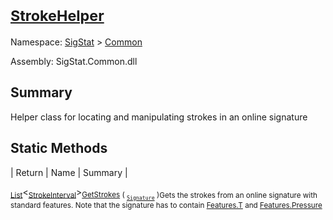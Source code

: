 # <sub>[StrokeHelper](./StrokeHelper.md)</sub>

Namespace: [SigStat]() > [Common](./README.md)

Assembly: SigStat.Common.dll

## Summary
Helper class for locating and manipulating strokes in an online signature

## Static Methods

| Return | Name | Summary | 

<sub>[List](https://docs.microsoft.com/en-us/dotnet/api/System.Collections.Generic.List-1)</sub>\<<sub>[StrokeInterval](./StrokeInterval.md)</sub>><sub>[GetStrokes](./Methods/StrokeHelper-100663402.md) ( <sub>[`Signature`](./Signature.md)</sub> )</sub><sub>Gets the strokes from an online signature with standard features. Note that  the signature has to contain [Features.T](https://github.com/hargitomi97/sigstat/blob/master/docs/md/SigStat/Common/Features.md) and [Features.Pressure](https://github.com/hargitomi97/sigstat/blob/master/docs/md/SigStat/Common/Features.md)</sub>


